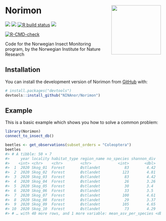 
<!-- README.md is generated from README.Rmd. Please edit that file -->

# Norimon <img src="https://github.com/NINAnor/Norimon/inst/figure/sticker.png" align="right" width="160px"/>

<!-- badges: start -->

[![](https://img.shields.io/badge/lifecycle-experimental-orange.svg)](https://lifecycle.r-lib.org/articles/stages.html#experimental)
[![](https://img.shields.io/badge/devel%20version-0.0.0.9006-blue.svg)](https://github.com/NINAnor/Norimon)
[![R build
status](https://github.com/NINAnor/Norimon/workflows/R-CMD-check/badge.svg)](https://github.com/NINAnor/Norimon/actions)
[![](https://img.shields.io/github/languages/code-size/NINAnor/Norimon.svg)](https://github.com/NINAnor/Norimon)

[![R-CMD-check](https://github.com/NINAnor/Norimon/actions/workflows/R-CMD-check.yaml/badge.svg)](https://github.com/NINAnor/Norimon/actions/workflows/R-CMD-check.yaml)
<!-- badges: end -->

Code for the Norwegian Insect Monitoring program, by the Norwegian
Institute for Nature Research

## Installation

You can install the development version of Norimon from
[GitHub](https://github.com/) with:

``` r
# install.packages("devtools")
devtools::install_github("NINAnor/Norimon")
```

## Example

This is a basic example which shows you how to solve a common problem:

``` r
library(Norimon)
connect_to_insect_db()
```

``` r
beetles <- get_observations(subset_orders = "Coleoptera")
beetles
#> # A tibble: 50 × 7
#>     year locality habitat_type region_name no_species shannon_div
#>    <int> <chr>    <chr>        <chr>            <int>       <dbl>
#>  1  2020 Skog_01  Forest       Østlandet           83        4.42
#>  2  2020 Skog_02  Forest       Østlandet          123        4.81
#>  3  2020 Skog_03  Forest       Østlandet           83        4.42
#>  4  2020 Skog_04  Forest       Østlandet           26        3.26
#>  5  2020 Skog_05  Forest       Østlandet           30        3.4 
#>  6  2020 Skog_06  Forest       Østlandet           33        3.5 
#>  7  2020 Skog_07  Forest       Østlandet          100        4.61
#>  8  2020 Skog_08  Forest       Østlandet           29        3.37
#>  9  2020 Skog_09  Forest       Østlandet          105        4.65
#> 10  2020 Skog_10  Forest       Østlandet           73        4.29
#> # … with 40 more rows, and 1 more variable: mean_asv_per_species <dbl>
```
